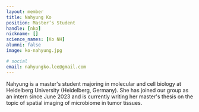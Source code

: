 ```yaml
---
layout: member
title: Nahyung Ko
position: Master’s Student
handle: [nko]
nickname: []
science_names: [Ko NH]
alumni: false
image: ko-nahyung.jpg

# social
email: nahyungko.lee@gmail.com
---
```


Nahyung is a master's student majoring in molecular and cell biology at Heidelberg University (Heidelberg, Germany). She has joined our group as an intern since June 2023 and is currently writing her master's thesis on the topic of spatial imaging of microbiome in tumor tissues.
